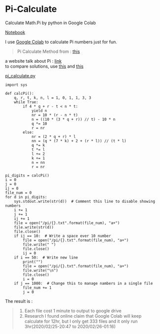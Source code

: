 # Pi-Calculate
Calculate Math.Pi by python in Google Colab

[Notebook](https://colab.research.google.com/drive/1NcCpb8ic_oBXhi7gvdnc7tFGsMwgBgBN)

I use [Google Colab](https://colab.research.google.com/) to calculate Pi numbers just for fun.

> Pi Calculate Method from : [this](https://rosettacode.org/wiki/Pi#Python)    

a website talk about Pi : [link](http://www.math.com/tables/constants/pi.htm)    
to compare solutions, use [this](https://text-compare.com/) and [this](https://www.browserling.com/tools/remove-all-whitespace)

[pi_calculate.py](https://github.com/JuenTingShie/Pi-Calculate/blob/master/pi_calculate.py)
```pyhon
import sys

def calcPi():
    q, r, t, k, n, l = 1, 0, 1, 1, 3, 3
    while True:
        if 4 * q + r - t < n * t:
            yield n
            nr = 10 * (r - n * t)
            n = ((10 * (3 * q + r)) // t) - 10 * n
            q *= 10
            r = nr
        else:
            nr = (2 * q + r) * l
            nn = (q * (7 * k) + 2 + (r * l)) // (t * l)
            q *= k
            t *= l
            l += 2
            k += 1
            n = nn
            r = nr

pi_digits = calcPi()
i = 0
j = 0
ij = 0
file_num = 0
for d in pi_digits:
    sys.stdout.write(str(d))  # Comment this line to disable showing numbers
    i += 1
    j += 1
    ij += 1
    file = open("/pi/{}.txt".format(file_num), "a+")
    file.write(str(d))
    file.close()
    if ij == 10:  # Write a space ever 10 number
        file = open("/pi/{}.txt".format(file_num), "a+")
        file.write(" ")
        file.close()
        ij = 0
    if i == 50:  # Write new line
        print("")
        file = open("/pi/{}.txt".format(file_num), "a+")
        file.write("\n")
        file.close()
        i = 0
    if j == 1000:  # Change this to manage nambers in a single file
        file_num += 1
        j = 0
```

The result is :
> 1. Each file cost 1 minute to output to google drive
> 2. Research I found online claim that Google Colab will keep calculate for 12hr, but I only get 333 files and it only run 3hr(2020/02/25-20:47 to 2020/02/26-01:16)